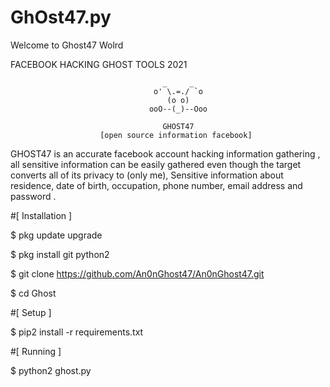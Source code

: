 # GhOst47.py
Welcome to Ghost47 Wolrd


FACEBOOK HACKING GHOST TOOLS 2021

                                      _     _
                                    o' \.=./ `o
                                       (o o)          
                                   ooO--(_)--Ooo
                                   
                                      GHOST47
                        [open source information facebook]
GHOST47 is an accurate facebook account hacking information gathering , all sensitive information can be easily gathered even though the target converts all of its privacy to (only me), Sensitive information about residence, date of birth, occupation, phone number, email address and password .

#[ Installation ]

$ pkg update upgrade

$ pkg install git python2

$ git clone https://github.com/An0nGhost47/An0nGhost47.git

$ cd Ghost

#[ Setup ]

$ pip2 install -r requirements.txt

#[ Running ]

$ python2 ghost.py
